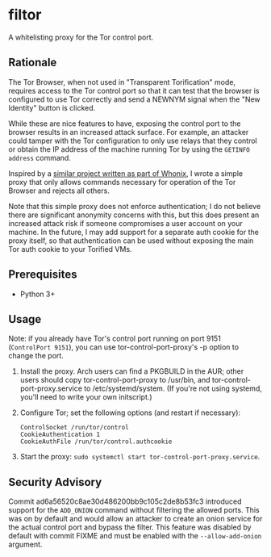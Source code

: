 # filtor

A whitelisting proxy for the Tor control port.

## Rationale
The Tor Browser, when not used in "Transparent Torification" mode, requires
access to the Tor control port so that it can test that the browser is
configured to use Tor correctly and send a NEWNYM signal when the "New
Identity" button is clicked.

While these are nice features to have, exposing the control port to the browser
results in an increased attack surface. For example, an attacker could tamper
with the Tor configuration to only use relays that they control or obtain the
IP address of the machine running Tor by using the `GETINFO address` command.

Inspired by a [similar project written as part of
Whonix](https://www.whonix.org/wiki/Dev/Control_Port_Filter_Proxy), I wrote a
simple proxy that only allows commands necessary for operation of the Tor
Browser and rejects all others.

Note that this simple proxy does not enforce authentication; I do not believe
there are significant anonymity concerns with this, but this does present an
increased attack risk if someone compromises a user account on your machine. In
the future, I may add support for a separate auth cookie for the proxy itself,
so that authentication can be used without exposing the main Tor auth cookie
to your Torified VMs.

## Prerequisites
* Python 3+

## Usage
Note: if you already have Tor's control port running on port 9151
(`ControlPort 9151`), you can use tor-control-port-proxy's -p option to change
the port.

1. Install the proxy. Arch users can find a PKGBUILD in the AUR; other users
   should copy tor-control-port-proxy to /usr/bin, and
   tor-control-port-proxy.service to /etc/systemd/system. (If you're not using
   systemd, you'll need to write your own initscript.)

2. Configure Tor; set the following options (and restart if necessary):
   ```
   ControlSocket /run/tor/control
   CookieAuthentication 1
   CookieAuthFile /run/tor/control.authcookie
   ```

3. Start the proxy: `sudo systemctl start tor-control-port-proxy.service`.

## Security Advisory
Commit ad6a56520c8ae30d486200bb9c105c2de8b53fc3 introduced support for the
`ADD_ONION` command without filtering the allowed ports. This was on by default
and would allow an attacker to create an onion service for the actual control
port and bypass the filter. This feature was disabled by default with commit FIXME and
must be enabled with the `--allow-add-onion` argument.
